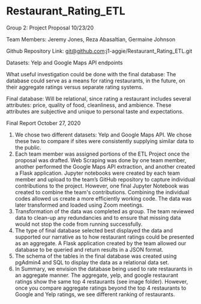 # Restaurant_Rating_ETL

Group 2: Project Proposal 10/23/20

Team Members: Jeremy Jones, Reza Abasaltian, Germaine Johnson

Github Repository Link: git@github.com:j1-aggie/Restaurant_Rating_ETL.git

Datasets: Yelp and Google Maps API endpoints

What useful investigation could be done with the final database: The database could serve as a means for rating restaurants, in the future, on their aggregate ratings 
                                                                 versus separate rating systems.

Final database: Will be relational, since rating a restaurant includes several attributes: price, quality of food,
	        cleanliness, and ambience. These attributes are subjective and unique to personal taste and expectations.
		
		

Final Report October 27, 2020        

1) We chose two different datasets: Yelp and Google Maps API. We chose these two to compare if sites were consistently supplying similar data to the public.
2) Each team member was assigned portions of the ETL Project once the proposal was drafted. Web Scraping was done by one team member, another performed 
    the Google Maps API extraction, and another created a Flask application. Jupyter notebooks were created by each team member and upload to the team’s GitHub repository to
    capture individual contributions to the project.  However, one final Jupyter Notebook was created to combine the team's contributions. Combining the individual codes 
    allowed us create a more efficiently working code. The data was later transformed and loaded using Zoom meetings.
3) Transformation of the data was completed as group. The team reviewed data to clean-up any redundancies and to ensure that missing data would not stop the code 
    from running successfully.
4) The type of final database selected best displayed the data and supported our narrative as to how restaurant ratings could be presented as an aggregate.  A Flask 
    application created by the team allowed our database to be queried and return results in a JSON format.
5) The schema of the tables in the final database was created using pgAdmin4 and SQL to display the data as a relational data set.
6) In Summary, we envision the database being used to rate restaurants in an aggregate manner. The aggregate, yelp, and google restaurant ratings show the same top 4 restaurants
    (see image folder). However, once you compare aggregate ratings beyond the top 4 restaurants to Google and Yelp ratings, we see different ranking of restaurants.

